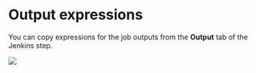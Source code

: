 # Output expressions

You can copy expressions for the job outputs from the **Output** tab of the Jenkins step.

![](./static/run-jenkins-jobs-in-cd-pipelines-31.png)
